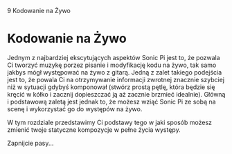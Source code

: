9 Kodowanie na Żywo

# Kodowanie na Żywo

Jednym z najbardziej ekscytujących aspektów Sonic Pi jest to, że pozwala Ci 
tworzyć muzykę porzez pisanie i modyfikację kodu na żywo, tak samo 
jakbys mógł występować na żywo z gitarą. Jedną z zalet takiego podejścia 
jest to, że powala Ci na otrzymywanie informacji zwrotnej znacznie szybciej 
niż w sytuacji gdybyś komponował (stwórz prostą pętlę, która będzie się kręcić 
w kółko i zacznij dopieszczać ją aż zacznie brzmieć idealnie). Główną 
i podstawową zaletą jest jednak to, że możesz wziąć Sonic Pi ze sobą na scenę 
i wykorzystać go do występów na żywo.


W tym rozdziale przedstawimy Ci podstawy tego w jaki sposób możesz zmienić 
twoje statyczne kompozycje w pełne życia występy.

Zapnijcie pasy...
